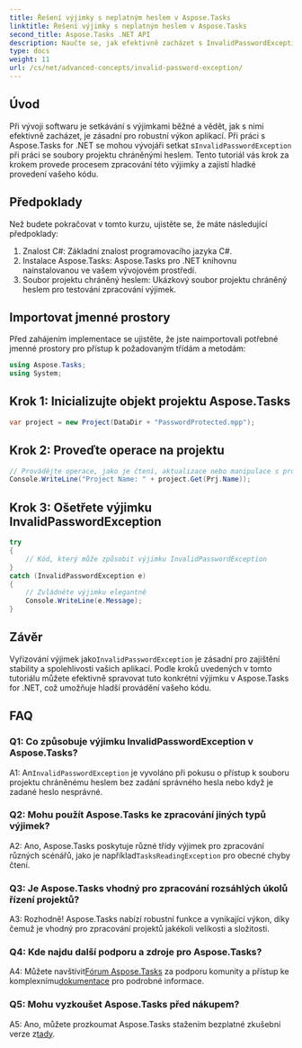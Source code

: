 ```yaml
---
title: Řešení výjimky s neplatným heslem v Aspose.Tasks
linktitle: Řešení výjimky s neplatným heslem v Aspose.Tasks
second_title: Aspose.Tasks .NET API
description: Naučte se, jak efektivně zacházet s InvalidPasswordException v Aspose.Tasks for .NET. Zajistěte hladké provádění kódu pomocí tohoto podrobného průvodce.
type: docs
weight: 11
url: /cs/net/advanced-concepts/invalid-password-exception/
---
```

## Úvod

 Při vývoji softwaru je setkávání s výjimkami běžné a vědět, jak s nimi efektivně zacházet, je zásadní pro robustní výkon aplikací. Při práci s Aspose.Tasks for .NET se mohou vývojáři setkat s`InvalidPasswordException` při práci se soubory projektu chráněnými heslem. Tento tutoriál vás krok za krokem provede procesem zpracování této výjimky a zajistí hladké provedení vašeho kódu.

## Předpoklady

Než budete pokračovat v tomto kurzu, ujistěte se, že máte následující předpoklady:

1. Znalost C#: Základní znalost programovacího jazyka C#.
2. Instalace Aspose.Tasks: Aspose.Tasks pro .NET knihovnu nainstalovanou ve vašem vývojovém prostředí.
3. Soubor projektu chráněný heslem: Ukázkový soubor projektu chráněný heslem pro testování zpracování výjimek.

## Importovat jmenné prostory

Před zahájením implementace se ujistěte, že jste naimportovali potřebné jmenné prostory pro přístup k požadovaným třídám a metodám:

```csharp
using Aspose.Tasks;
using System;

```

## Krok 1: Inicializujte objekt projektu Aspose.Tasks

```csharp
var project = new Project(DataDir + "PasswordProtected.mpp");
```

## Krok 2: Proveďte operace na projektu

```csharp
// Provádějte operace, jako je čtení, aktualizace nebo manipulace s projektem.
Console.WriteLine("Project Name: " + project.Get(Prj.Name));
```

## Krok 3: Ošetřete výjimku InvalidPasswordException

```csharp
try
{
    // Kód, který může způsobit výjimku InvalidPasswordException
}
catch (InvalidPasswordException e)
{
    // Zvládněte výjimku elegantně
    Console.WriteLine(e.Message);
}
```

## Závěr

 Vyřizování výjimek jako`InvalidPasswordException` je zásadní pro zajištění stability a spolehlivosti vašich aplikací. Podle kroků uvedených v tomto tutoriálu můžete efektivně spravovat tuto konkrétní výjimku v Aspose.Tasks for .NET, což umožňuje hladší provádění vašeho kódu.

## FAQ

### Q1: Co způsobuje výjimku InvalidPasswordException v Aspose.Tasks?

 A1: An`InvalidPasswordException` je vyvoláno při pokusu o přístup k souboru projektu chráněnému heslem bez zadání správného hesla nebo když je zadané heslo nesprávné.

### Q2: Mohu použít Aspose.Tasks ke zpracování jiných typů výjimek?

 A2: Ano, Aspose.Tasks poskytuje různé třídy výjimek pro zpracování různých scénářů, jako je například`TasksReadingException` pro obecné chyby čtení.

### Q3: Je Aspose.Tasks vhodný pro zpracování rozsáhlých úkolů řízení projektů?

A3: Rozhodně! Aspose.Tasks nabízí robustní funkce a vynikající výkon, díky čemuž je vhodný pro zpracování projektů jakékoli velikosti a složitosti.

### Q4: Kde najdu další podporu a zdroje pro Aspose.Tasks?

 A4: Můžete navštívit[Fórum Aspose.Tasks](https://forum.aspose.com/c/tasks/15) za podporu komunity a přístup ke komplexnímu[dokumentace](https://reference.aspose.com/tasks/net/) pro podrobné informace.

### Q5: Mohu vyzkoušet Aspose.Tasks před nákupem?

 A5: Ano, můžete prozkoumat Aspose.Tasks stažením bezplatné zkušební verze z[tady](https://releases.aspose.com/).